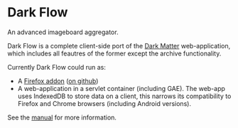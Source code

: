 Dark Flow 
=========

An advanced imageboard aggregator.

Dark Flow is a complete client-side port of the 
[Dark Matter](https://github.com/GChristensen/dm-browser#readme) 
web-application, which includes all feautres of the former except the archive 
functionality.

Currently Dark Flow could run as:
* A [Firefox addon](https://addons.mozilla.org/en-US/firefox/addon/dark-flow-aggregator/) ([on github](https://github.com/GChristensen/dark-flow/blob/master/firefox/dark-flow-aggregator.xpi?raw=true))
* A web-application in a servlet container (including GAE). The web-app uses IndexedDB to 
  store data on a client, this narrows its compatibility to Firefox and Chrome browsers
  (including Android versions).

See the [manual](https://raw.github.com/GChristensen/dark-flow/master/manual.png) for more information.
